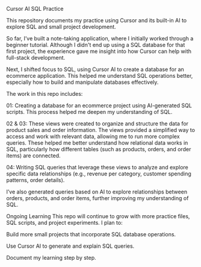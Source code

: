 Cursor AI SQL Practice

This repository documents my practice using Cursor and its built-in AI to explore SQL and small project development.

So far, I’ve built a note-taking application, where I initially worked through a beginner tutorial. Although I didn't end up using a SQL database for that first project, the experience gave me insight into how Cursor can help with full-stack development.

Next, I shifted focus to SQL, using Cursor AI to create a database for an ecommerce application. This helped me understand SQL operations better, especially how to build and manipulate databases effectively.

The work in this repo includes:

01: Creating a database for an ecommerce project using AI-generated SQL scripts. This process helped me deepen my understanding of SQL.

02 & 03: These views were created to organize and structure the data for product sales and order information. The views provided a simplified way to access and work with relevant data, allowing me to run more complex queries. These helped me better understand how relational data works in SQL, particularly how different tables (such as products, orders, and order items) are connected.

04: Writing SQL queries that leverage these views to analyze and explore specific data relationships (e.g., revenue per category, customer spending patterns, order details).

I’ve also generated queries based on AI to explore relationships between orders, products, and order items, further improving my understanding of SQL.

Ongoing Learning
This repo will continue to grow with more practice files, SQL scripts, and project experiments. I plan to:

Build more small projects that incorporate SQL database operations.

Use Cursor AI to generate and explain SQL queries.

Document my learning step by step.

